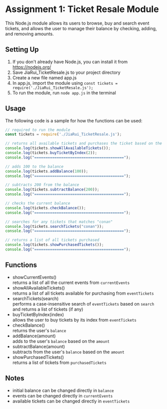 # Assignment 1: Ticket Resale Module
This Node.js module allows its users to browse, buy and search event tickets, and allows the user to manage their balance by checking, adding, and removing amounts.

## Setting Up
1. If you don't already have Node.js, you can install it from https://nodejs.org/
2. Save JiaRui_TicketResale.js to your project directory 
3. Create a new file named app.js
4. In app.js, import the module using <code>const tickets = require('./JiaRui_TicketResale.js');</code>
5. To run the module, run <code>node app.js</code> in the terminal

## Usage

The following code is a sample for how the functions can be used:
```javascript
// required to run the module
const tickets = require('./JiaRui_TicketResale.js');

// returns all available tickets and purchases the ticket based on the index displayed from showAllAvailableTickets
console.log(tickets.showAllAvailableTickets());
console.log(tickets.buyTicketByIndex(2));
console.log("========================================");

// adds 100 to the balance
console.log(tickets.addBalance(100));
console.log("========================================");

// subtracts 200 from the balance
console.log(tickets.subtractBalance(200));
console.log("========================================");

// checks the current balance
console.log(tickets.checkBalance());
console.log("========================================");

// searches for any tickets that matches "conan"
console.log(tickets.searchTickets("conan"));
console.log("========================================");

// returns a list of all tickets purchased
console.log(tickets.showPurchasedTickets());
console.log("========================================");
```

## Functions

- showCurrentEvents()<br />
returns a list of all the current events from <code>currentEvents</code>
- showAllAvailableTickets()<br />
returns a list of all tickets available for purchasing from <code>eventTickets</code>
- searchTickets(search)<br />
performs a case-insensitive search of <code>eventTickets</code> based on <code>search</code> and returns a list of tickets (if any)
- buyTicketByIndex(index)<br />
allows the user to buy tickets by its index from <code>eventTickets</code>
- checkBalance()<br />
returns the user's <code>balance</code><br />
- addBalance(amount)<br />
adds to the user's <code>balance</code> based on the <code>amount</code><br />
- subtractBalance(amount)<br />
subtracts from the user's <code>balance</code> based on the <code>amount</code><br />
- showPurchasedTickets()<br />
returns a list of tickets from <code>purchasedTickets</code>

## Notes
- initial balance can be changed directly in <code>balance</code>
- events can be changed directly in <code>currentEvents</code>
- available tickets can be changed directly in <code>eventTickets</code>
